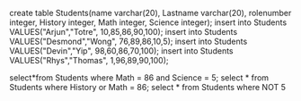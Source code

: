create table Students(name varchar(20), Lastname varchar(20), rolenumber integer, History integer, Math integer, Science integer);
insert into Students VALUES("Arjun","Totre", 10,85,86,90,100);
insert into Students VALUES("Desmond","Wong", 76,89,86,10,5);
insert into Students VALUES("Devin","Yip", 98,60,86,70,100);
insert into Students VALUES("Rhys","Thomas", 1,96,89,90,100);

select*from Students where Math = 86 and Science = 5;
select * from Students where History or Math = 86;
select * from Students where NOT 5
